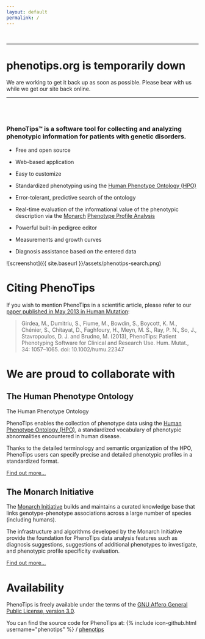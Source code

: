 ```yaml
---
layout: default
permalink: /
---
```


<br/>

--- 

# **phenotips.org is temporarily down**

We are working to get it back up as soon as possible. Please bear with us while
we get our site back online.

--- 
<br/>
<br/>

### PhenoTips™ is a software tool for collecting and analyzing phenotypic information for patients with genetic disorders.

* Free and open source
* Web-based application
* Easy to customize

* Standardized phenotyping using the [Human Phenotype Ontology (HPO)](http://human-phenotype-ontology.org/)
* Error-tolerant, predictive search of the ontology
* Real-time evaluation of the informational value of the phenotypic description via the [Monarch](http://monarchinitiative.org/) [Phenotype Profile Analysis](http://monarchinitiative.org/analyze/phenotypes/)
* Powerful built-in pedigree editor
* Measurements and growth curves
* Diagnosis assistance based on the entered data

![screenshot]({{ site.baseurl }}/assets/phenotips-search.png)

# Citing PhenoTips

If you wish to mention PhenoTips in a scientific article, please refer to our
[paper published in May 2013 in Human Mutation](http://onlinelibrary.wiley.com/doi/10.1002/humu.22347/abstract):

>   Girdea, M., Dumitriu, S., Fiume, M., Bowdin, S., Boycott, K. M., Chénier,
>   S., Chitayat, D., Faghfoury, H., Meyn, M. S., Ray, P. N., So, J.,
>   Stavropoulos, D. J. and Brudno, M. (2013), PhenoTips: Patient Phenotyping
>   Software for Clinical and Research Use. Hum. Mutat., 34: 1057–1065. doi:
>   10.1002/humu.22347

# We are proud to collaborate with

## The Human Phenotype Ontology

The Human Phenotype Ontology

PhenoTips enables the collection of phenotype data using the [Human Phenotype
Ontology (HPO)](http://human-phenotype-ontology.github.io/), a standardized
vocabulary of phenotypic abnormalities
encountered in human disease.

Thanks to the detailed terminology and semantic organization of the HPO,
PhenoTips users can specify precise and detailed phenotypic profiles in
a standardized format.

[Find out more...](http://human-phenotype-ontology.github.io/)

## The Monarch Initiative

The [Monarch Initiative](http://monarchinitiative.org/) builds and maintains
a curated knowledge base that links genotype-phenotype associations across
a large number of species (including humans).

The infrastructure and algorithms developed by the Monarch Initiative provide
the foundation for PhenoTips data analysis features such as diagnosis
suggestions, suggestions of additional phenotypes to investigate, and
phenotypic profile specificity evaluation.

[Find out more...](http://monarchinitiative.org/)

# Availability

PhenoTips is freely available under the terms of the [GNU Affero General Public License, version 3.0](http://localhost:8000/DevGuide/License).

You can find the source code for PhenoTips at:
{% include icon-github.html username="phenotips" %} /
[phenotips](https://github.com/phenotips/phenotips)
